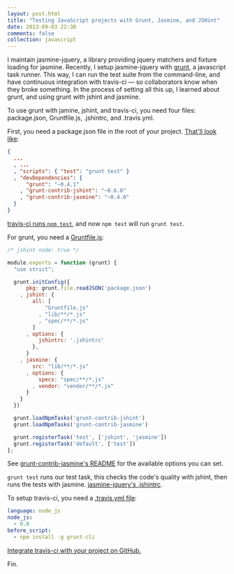 ```yaml
---
layout: post.html
title: "Testing JavaScript projects with Grunt, Jasmine, and JSHint"
date: 2013-09-03 22:30
comments: false
collection: javascript
---
```


I maintain jasmine-jquery, a library providing jquery matchers and fixture loading for jasmine. Recently, I setup jasmine-jquery with [grunt](http://gruntjs.com/), a javascript task runner. This way, I can run the test suite from the command-line, and have continuous integration with travis-ci — so collaborators know when they broke something. In the process of setting all this up, I learned about grunt, and using grunt with jshint and jasmine.

To use grunt with jamine, jshint, and travis-ci, you need four files: package.json, Gruntfile.js, .jshintrc, and .travis.yml.

First, you need a package.json file in the root of your project. [That'll look like](https://github.com/velesin/jasmine-jquery/blob/master/package.json):

``` json
{
  ...
  , ...
  , "scripts": { "test": "grunt test" }
  , "devDependencies": {
      "grunt": "~0.4.1"
    , "grunt-contrib-jshint": "~0.6.0"
    , "grunt-contrib-jasmine": "~0.4.0"
  }
}
```

[travis-ci runs `npm test`](http://about.travis-ci.org/docs/user/languages/javascript-with-nodejs/#Default-Test-Script), and now `npm test` will run `grunt test`.

For grunt, you need a [Gruntfile.js](https://github.com/velesin/jasmine-jquery/blob/master/Gruntfile.js):

``` javascript
/* jshint node: true */

module.exports = function (grunt) {
  "use strict";

  grunt.initConfig({
      pkg: grunt.file.readJSON('package.json')
    , jshint: {
        all: [
            "Gruntfile.js"
          , "lib/**/*.js"
          , "spec/**/*.js"
        ]
      , options: {
          jshintrc: '.jshintrc'
        },
      }
    , jasmine: {
        src: "lib/**/*.js"
      , options: {
          specs: "spec/**/*.js"
        , vendor: "vendor/**/*.js"
      }
    }
  })

  grunt.loadNpmTasks('grunt-contrib-jshint')
  grunt.loadNpmTasks('grunt-contrib-jasmine')

  grunt.registerTask('test', ['jshint', 'jasmine'])
  grunt.registerTask('default', ['test'])
};
```

See [grunt-contrib-jasmine's README](https://github.com/gruntjs/grunt-contrib-jasmine) for the available options you can set.

`grunt test` runs our test task, this checks the code's quality with jshint, then runs the tests with jasmine. [jasmine-jquery's .jshintrc](https://github.com/velesin/jasmine-jquery/blob/master/.jshintrc).

To setup travis-ci, you need a [.travis.yml file](https://github.com/velesin/jasmine-jquery/blob/master/.travis.yml):

``` yaml
language: node_js
node_js:
  - 0.8
before_script:
  - npm install -g grunt-cli
```

[Integrate travis-ci with your project on GitHub.](http://about.travis-ci.org/docs/user/getting-started/#Step-one%3A-Sign-in)

Fin.
